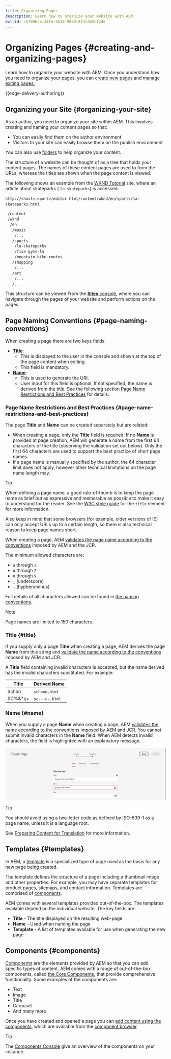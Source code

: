 ```yaml
---
title: Organizing Pages
description: Learn how to organize your website with AEM.
exl-id: c57096ca-34fe-4b19-98e0-8f3cd43cf24e
---
```


# Organizing Pages {#creating-and-organizing-pages}

Learn how to organize your website with AEM. Once you understand how you need to organize your pages, you can [create new pages](/help/sites-cloud/authoring/sites-console/creating-pages.md) and [manage exiting pages.](/help/sites-cloud/authoring/sites-console/managing-pages.md)

{{edge-delivery-authoring}}

## Organizing your Site {#organizing-your-site}

As an author, you need to organize your site within AEM. This involves creating and naming your content pages so that:

* You can easily find them on the author environment
* Visitors to your site can easily browse them on the publish environment

You can also use [folders](#creating-a-new-folder) to help organize your content.

The structure of a website can be thought of as a tree that holds your content pages. The names of these content pages are used to form the URLs, whereas the titles are shown when the page content is viewed.

The following shows an example from the [WKND Tutorial](https://experienceleague.adobe.com/docs/experience-manager-learn/getting-started-wknd-tutorial-develop/overview.html) site, where an article about skateparks ( `la-skateparks`) is accessed:

`http://<host>:<port>/editor.html/content/wknd/en/sports/la-skateparks.html`

```xml
 /content
 /wknd
  /en
   /music
    /...
   /sports
    /la-skateparks
    /five-gyms-la
    /mountain-bike-routes
   /shopping
    /...
   /art
    /...
   /...
```

This structure can be viewed From the [**Sites** console,](/help/sites-cloud/authoring/sites-console/introduction.md) where you can navigate through the pages of your website and perform actions on the pages.

## Page Naming Conventions {#page-naming-conventions}

When creating a page there are two keys fields:

* **[Title](#title)**:
  * This is displayed to the user in the console and shown at the top of the page content when editing.
  * This field is mandatory.
* **[Name](#name)**:
  * This is used to generate the URI.
  * User input for this field is optional. If not specified, the name is derived from the title. See the following section [Page Name Restrictions and Best Practices](#page-name-restrictions-and-best-practices) for details.

### Page Name Restrictions and Best Practices {#page-name-restrictions-and-best-practices}

The page **Title** and **Name** can be created separately but are related:

* When creating a page, only the **Title** field is required. If no **Name** is provided at page creation, AEM will generate a name from the first 64 characters of the title (observing the validation set out below). Only the first 64 characters are used to support the best practice of short page names.
* If a page name is manually specified by the author, the 64 character limit does not apply, however other technical limitations on the page name length may.

>[!TIP]
>
>When defining a page name, a good rule-of-thumb is to keep the page name as brief but as expressive and memorable as possible to make it easy to understand for the reader. See the [W3C style guide](https://www.w3.org/Provider/Style/TITLE.html) for the `title` element for more information.
>
>Also keep in mind that some browsers (for example, older versions of IE) can only accept URLs up to a certain length, so there is also technical reason to keep page names short.

When creating a page, AEM [validates the page name according to the conventions](/help/implementing/developing/introduction/naming-conventions.md) imposed by AEM and the JCR.

The minimum allowed characters are:

* `a` through `z`
* `A` through `Z`
* `0` through `9`
* `_` (underscore)
* `-` (hyphen/minus)

Full details of all characters allowed can be found in [the naming conventions](/help/implementing/developing/introduction/naming-conventions.md).

>[!NOTE]
>
>Page names are limited to 150 characters.

### Title {#title}

If you supply only a page **Title** when creating a page, AEM derives the page **Name** from this string and [validate the name according to the conventions](/help/implementing/developing/introduction/naming-conventions.md) imposed by AEM and JCR.

A **Title** field containing invalid characters is accepted, but the name derived has the invalid characters substituted. For example:

| Title |Derived Name |
|---|---|
|Schön|`schoen.html`|
|SC%&&#42;ç+|`sc---c-.html` |

### Name {#name}

When you supply a page **Name** when creating a page, AEM [validates the name according to the conventions](/help/implementing/developing/introduction/naming-conventions.md) imposed by AEM and JCR. You cannot submit invalid characters in the **Name** field. When AEM detects invalid characters, the field is highlighted with an explanatory message.

![Example of entering an invalid page name](/help/sites-cloud/authoring/assets/organizing-invalid-name.png)

>[!TIP]
>
>You should avoid using a two-letter code as defined by ISO-639-1 as a page name, unless it is a language root.
>
>See [Preparing Content for Translation](/help/sites-cloud/administering/translation/preparation.md) for more information.

## Templates {#templates}

In AEM, a [template](/help/sites-cloud/authoring/sites-console/templates.md) is a specialized type of page used as the basis for any new page being created.

The template defines the structure of a page including a thumbnail image and other properties. For example, you may have separate templates for product pages, sitemaps, and contact information. Templates are comprised of [components](#components).

AEM comes with several templates provided out-of-the-box. The templates available depend on the individual website. The key fields are:

* **Title** - The title displayed on the resulting web-page
* **Name** - Used when naming the page
* **Template** - A list of templates available for use when generating the new page

## Components {#components}

[Components](/help/implementing/developing/components/overview.md) are the elements provided by AEM so that you can add specific types of content. AEM comes with a range of out-of-the-box components, called [the Core Components,](/help/implementing/developing/components/overview.md#core-components) that provide comprehensive functionality. Some examples of the components are:

* Text
* Image
* Title
* Carousel
* And many more

Once you have created and opened a page you can [add content using the components](help/sites-cloud/authoring/page-editor/edit-content.md#inserting-a-component), which are available from the [component browser](/help/sites-cloud/authoring/page-editor/editor-site-panel.md#components-browser).

>[!TIP]
>
>The [Components Console](/help/sites-cloud/authoring/features/components-console.md) give an overview of the components on your instance.
